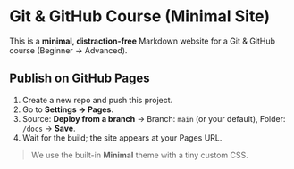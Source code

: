 # Git & GitHub Course (Minimal Site)

This is a **minimal, distraction-free** Markdown website for a Git & GitHub course (Beginner → Advanced).

## Publish on GitHub Pages
1. Create a new repo and push this project.
2. Go to **Settings → Pages**.
3. Source: **Deploy from a branch** → Branch: `main` (or your default), Folder: `/docs` → **Save**.
4. Wait for the build; the site appears at your Pages URL.

> We use the built-in **Minimal** theme with a tiny custom CSS.
